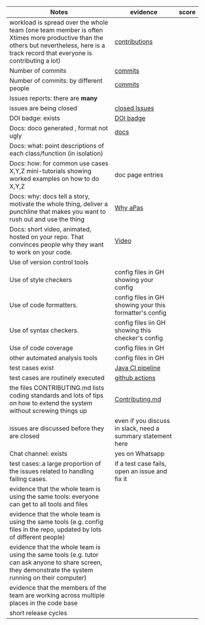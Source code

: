 | Notes|evidence|score|
|-----|---------|------|
|workload is spread over the whole team (one team member is often Xtimes more productive than the others but nevertheless, here is a track record that everyone is contributing a lot)|[contributions](https://github.com/elric97/CalBot/graphs/contributors)|
| Number of commits|[commits](https://github.com/elric97/CalBot/pulse)|
| Number of commits: by different people|[commits](https://github.com/elric97/CalBot/pulse)|
| Issues reports: there are **many**|
|  issues are being  closed|[closed Issues](https://github.com/elric97/CalBot/issues?q=is%3Aissue+is%3Aclosed)|
| DOI badge: exists |[DOI badge](https://github.com/elric97/CalBot/blob/master/CITATION.md)|
|Docs: doco generated , format not ugly |[docs](https://github.com/elric97/CalBot#readme)|
|Docs: what: point descriptions of each class/function (in isolation) |
|Docs: how: for common use cases X,Y,Z mini-tutorials showing worked examples on how to do X,Y,Z|doc page entries|
|Docs: why: docs tell a story, motivate the whole thing, deliver a punchline that makes you want to rush out and use the thing|[Why aPas](https://github.com/elric97/CalBot#introduction-)
|Docs: short video, animated, hosted on your repo. That convinces people why they want to work on your code.|[Video](https://github.com/elric97/CalBot#heres-a-short-introduction-video)
| Use of version control tools|
|Use of  style checkers |config files in GH showing your config|
| Use of code  formatters. |config files in GH showing your this formatter's  config|
| Use of syntax checkers. |config files iin  GH showing this checker's config  |
| Use of code coverage |config files in GH|
| other automated analysis tools|config files in GH|
| test cases exist|[Java CI pipeline](https://github.com/elric97/CalBot/actions/workflows/maven.yml)|
| test cases are routinely executed|[github actions](https://github.com/elric97/CalBot/actions)|
| the files CONTRIBUTING.md lists coding standards and lots of tips on how to extend the system without screwing things up|[Contributing.md](https://github.com/elric97/CalBot/blob/master/CONTRIBUTING.md)
| issues are discussed before they are closed|even if you discuss in slack, need a summary statement here|
| Chat channel: exists|yes on Whatsapp
| test cases:.a large proportion of the issues related to handling failing cases.|if a test case fails, open an issue and fix it|
| evidence that the whole team is using the same tools: everyone can get to all tools and files|
| evidence that the whole team is using the same tools (e.g. config files in the repo, updated by lots of different people)|
| evidence that the whole team is using the same tools (e.g. tutor can ask anyone to share screen, they demonstrate the system running on their computer)|
| evidence that the members of the team are working across multiple places in the code base|
|short release cycles | |
